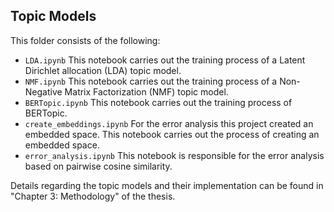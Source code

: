 ## Topic Models 

This folder consists of the following:
* `LDA.ipynb` This notebook carries out the training process of a Latent Dirichlet allocation (LDA) topic model.
* `NMF.ipynb` This notebook carries out the training process of a Non-Negative Matrix Factorization (NMF)  topic model.
* `BERTopic.ipynb` This notebook carries out the training process of BERTopic.
* `create_embeddings.ipynb` For the error analysis this project created an embedded space. This notebook carries out the process of creating an embedded space.
* `error_analysis.ipynb` This notebook is responsible for the error analysis based on pairwise cosine similarity.

Details regarding the topic models and their implementation can be found in "Chapter 3: Methodology" of the thesis.
